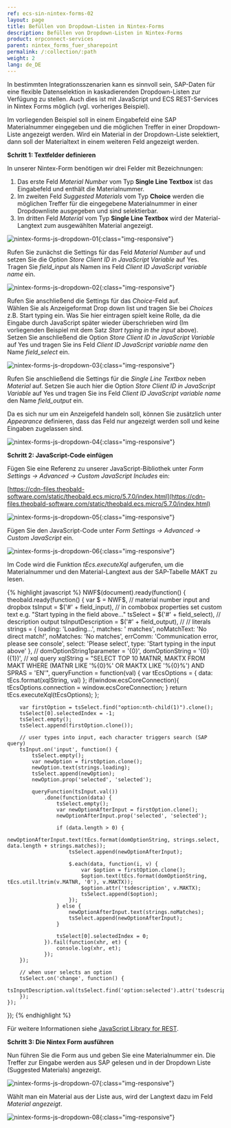 ```yaml
---
ref: ecs-sin-nintex-forms-02
layout: page
title: Befüllen von Dropdown-Listen in Nintex-Forms
description: Befüllen von Dropdown-Listen in Nintex-Forms
product: erpconnect-services
parent: nintex_forms_fuer_sharepoint
permalink: /:collection/:path
weight: 2
lang: de_DE
---
```


In bestimmten Integrationsszenarien kann es sinnvoll sein, SAP-Daten für eine flexible Datenselektion in kaskadierenden Dropdown-Listen zur Verfügung zu stellen. Auch dies ist mit JavaScript und ECS REST-Services in Nintex Forms möglich (vgl. vorheriges Beispiel).

Im vorliegenden Beispiel soll in einem Eingabefeld eine SAP Materialnummer eingegeben und die möglichen Treffer in einer Dropdown-Liste angezeigt werden. Wird ein Material in der Dropdown-Liste selektiert, dann soll der Materialtext in einem weiteren Feld angezeigt werden. 

**Schritt 1: Textfelder definieren**

In unserer Nintex-Form benötigen wir drei Felder mit Bezeichnungen: 

1. Das erste Feld *Material Number* vom Typ **Single Line Textbox** ist das Eingabefeld und enthält die Materialnummer.
2. Im zweiten Feld *Suggested Materials* vom Typ **Choice** werden die möglichen Treffer für die eingegebene Materialnummer in einer Dropdownliste ausgegeben und sind selektierbar.
3. Im dritten Feld *Material* vom Typ **Single Line Textbox** wird der Material-Langtext zum ausgewählten Material angezeigt.

![nintex-forms-js-dropdown-01](/img/content/nintex-forms-js-dropdown-01.png){:class="img-responsive"}

Rufen Sie zunächst die Settings für das Feld *Material Number* auf und setzen Sie die Option *Store Client ID in JavaScript Variable* auf Yes. <br>
Tragen Sie *field_input* als Namen ins Feld *Client ID JavaScript variable name* ein.

![nintex-forms-js-dropdown-02](/img/content/nintex-forms-js-dropdown-02.png){:class="img-responsive"}

Rufen Sie anschließend die Settings für das *Choice*-Feld auf. <br>
Wählen Sie als Anzeigeformat Drop down list und tragen Sie bei *Choices* z.B. Start typing ein. Was Sie hier eintragen spielt keine Rolle, da die Eingabe durch JavaScript später wieder überschrieben wird (Im vorliegenden Beispiel mit dem Satz *Start typing in the input* above).  
Setzen Sie anschließend die Option *Store Client ID in JavaScript Variable* auf Yes und tragen Sie ins Feld *Client ID JavaScript variable name* den Name *field_select* ein.

![nintex-forms-js-dropdown-03](/img/content/nintex-forms-js-dropdown-03.png){:class="img-responsive"}

Rufen Sie anschließend die Settings für die *Single Line Textbox* neben *Material* auf. Setzen Sie auch hier die Option *Store Client ID in JavaScript Variable* auf Yes und tragen Sie ins Feld *Client ID JavaScript variable name* den Name *field_output* ein.   

Da es sich nur um ein Anzeigefeld handeln soll, können Sie zusätzlich unter *Appearance* definieren, dass das Feld nur angezeigt werden soll und keine Eingaben zugelassen sind.        

![nintex-forms-js-dropdown-04](/img/content/nintex-forms-js-dropdown-04.png){:class="img-responsive"}

**Schritt 2: JavaScript-Code einfügen**

Fügen Sie eine Referenz zu unserer JavaScript-Bibliothek unter *Form Settings -> Advanced -> Custom JavaScript Includes* ein:

[https://cdn-files.theobald-software.com/static/theobald.ecs.micro/5.7.0/index.html](https://cdn-files.theobald-software.com/static/theobald.ecs.micro/5.7.0/index.html)


![nintex-forms-js-dropdown-05](/img/content/nintex-forms-js-dropdown-05.png){:class="img-responsive"}

Fügen Sie den JavaScript-Code unter *Form Settings -> Advanced -> Custom JavaScript* ein.

![nintex-forms-js-dropdown-06](/img/content/nintex-forms-js-dropdown-06.png){:class="img-responsive"}

Im Code wird die Funktion *tEcs.executeXql* aufgerufen, um die Materialnummer und den Material-Langtext aus der SAP-Tabelle MAKT zu lesen.

{% highlight javascript %}
NWF$(document).ready(function() {
    theobald.ready(function() {
        var $ = NWF$,
            // material number input and dropbox
            tsInput = $('#' + field_input),
            // in combobox properties set custom text e.g. "Start typing in the field above..."
            tsSelect = $('#' + field_select),
            // description output
            tsInputDescription = $('#' + field_output),
            //
            // literals
            strings = {
                loading: 'Loading...',
                matches: ' matches',
                noMatchText: 'No direct match!',
                noMatches: 'No matches',
                errComm: 'Communication error, please see console',
                select: 'Please select',
                type: 'Start typing in the input above'
            },
            //
            domOptionString1parameter = '{0}',
            domOptionString = '{0} ({1})',
            // xql query
            xqlString = "SELECT TOP 10 MATNR, MAKTX FROM MAKT WHERE (MATNR LIKE '%{0}%' OR MAKTX LIKE '%{0}%') AND SPRAS = 'EN'",
            queryFunction = function(val) {
                var tEcsOptions = {
                    data: tEcs.format(xqlString, val)
                };
                if(window.ecsCoreConnection){
                    tEcsOptions.connection = window.ecsCoreConnection;
                }
                return tEcs.executeXql(tEcsOptions);
            };
 
        var firstOption = tsSelect.find("option:nth-child(1)").clone();
        tsSelect[0].selectedIndex = -1;
        tsSelect.empty();
        tsSelect.append(firstOption.clone());
 
        // user types into input, each character triggers search (SAP query)
        tsInput.on('input', function() {
            tsSelect.empty();
            var newOption = firstOption.clone();
            newOption.text(strings.loading);
            tsSelect.append(newOption);
            newOption.prop('selected', 'selected');
 
            queryFunction(tsInput.val())
                .done(function(data) {
                    tsSelect.empty();
                    var newOptionAfterInput = firstOption.clone();
                    newOptionAfterInput.prop('selected', 'selected');
 
                    if (data.length > 0) {
                      newOptionAfterInput.text(tEcs.format(domOptionString, strings.select, data.length + strings.matches));
                        tsSelect.append(newOptionAfterInput);
 
                        $.each(data, function(i, v) {
                            var $option = firstOption.clone();
                            $option.text(tEcs.format(domOptionString, tEcs.util.ltrim(v.MATNR, '0'), v.MAKTX));
                            $option.attr('tsdescription', v.MAKTX);
                            tsSelect.append($option);
                        });
                    } else {
                        newOptionAfterInput.text(strings.noMatches);
                        tsSelect.append(newOptionAfterInput);
                    }
 
                    tsSelect[0].selectedIndex = 0;
                }).fail(function(xhr, et) {
                    console.log(xhr, et);
                });
        });
 
        // when user selects an option
        tsSelect.on('change', function() {
            tsInputDescription.val(tsSelect.find('option:selected').attr('tsdescription'));
        });
    });
});
{% endhighlight %}

Für weitere Informationen siehe [JavaScript Library for REST](../../ecs-de/ecs-runtime/ecs-webservices/javascript-bibliothek-fuer-rest).<br>  

**Schritt 3: Die Nintex Form ausführen**

Nun führen Sie die Form aus und geben Sie eine Materialnummer ein. Die Treffer zur Eingabe werden aus SAP gelesen und in der Dropdown Liste (Suggested Materials) angezeigt.  


![nintex-forms-js-dropdown-07](/img/content/nintex-forms-js-dropdown-07.png){:class="img-responsive"}

Wählt man ein Material aus der Liste aus, wird der Langtext dazu im Feld *Material angezeigt*. 

![nintex-forms-js-dropdown-08](/img/content/nintex-forms-js-dropdown-08.png){:class="img-responsive"}
